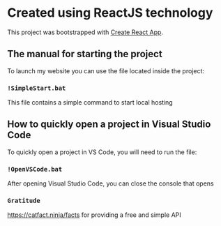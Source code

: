 # Created using ReactJS technology

This project was bootstrapped with [Create React App](https://github.com/facebook/create-react-app).

## The manual for starting the project

To launch my website you can use the file located inside the project:

### `!SimpleStart.bat`

This file contains a simple command to start local hosting

## How to quickly open a project in Visual Studio Code

To quickly open a project in VS Code, you will need to run the file:

### `!OpenVSCode.bat`

After opening Visual Studio Code, you can close the console that opens

### `Gratitude`

https://catfact.ninja/facts for providing a free and simple API
